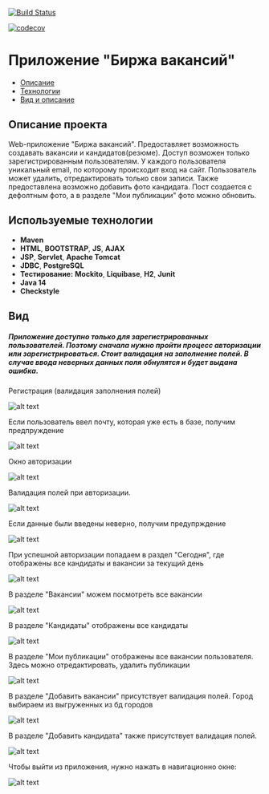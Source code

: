 [![Build Status](https://app.travis-ci.com/lanasergeeva/job4j_dreamjob.svg?branch=master)](https://app.travis-ci.com/lanasergeeva/job4j_dreamjob)

[![codecov](https://codecov.io/gh/lanasergeeva/job4j_dreamjob/branch/master/graph/badge.svg?token=B7WQ471USN)](https://codecov.io/gh/lanasergeeva/job4j_dreamjob)

# Приложение "Биржа вакансий"

+ [Описание](#Описание-проекта)
+ [Технологии](#Используемые-технологии)
+ [Вид и описание](#Вид)

## Описание проекта

Web-приложение "Биржа вакансий". Предоставляет возможность создавать вакансии и кандидатов(резюме).
Доступ возможен только зарегистрированным пользователям.
У каждого пользователя уникальный email, по которому происходит вход на сайт.
Пользователь может удалить, отредактировать только свои записи.
Также предоставлена возможно добавить фото кандидата. Пост создается с дефолтным фото,
а в разделе "Мои публикации" фото можно обновить.

## Используемые технологии

+ **Maven**
+ **HTML**, **BOOTSTRAP**, **JS**, **AJAX**
+ **JSP**, **Servlet**, **Apache Tomcat**
+ **JDBC**, **PostgreSQL**
+ **Тестирование:** **Mockito**, **Liquibase**, **H2**, **Junit**
+ **Java 14**
+ **Checkstyle**

## Вид

<h5>Приложение доступно только для зарегистрированных пользователей. Поэтому сначала нужно пройти процесс
авторизации или зарегистрироваться. Стоит валидация на заполнение полей.
В случае ввода неверных данных поля обнулятся и будет выдана ошибка.</h5>

<p>Регистрация (валидация заполнения полей)</p>

![alt text](https://github.com/lanasergeeva/job4j_dreamjob/blob/master/src/main/java/dream/img/reg.png)

<p>Если пользователь ввел почту, которая уже есть в базе, получим предпруждение</p>

![alt text](https://github.com/lanasergeeva/job4j_dreamjob/blob/master/src/main/java/dream/img/regcheck.png)

<p>Окно авторизации</p>

![alt text](https://github.com/lanasergeeva/job4j_dreamjob/blob/master/src/main/java/dream/img/log.png)

<p>Валидация полей при авторизации.</p>

![alt text](https://github.com/lanasergeeva/job4j_dreamjob/blob/master/src/main/java/dream/img/logvalid.png)

<p>Если данные были введены неверно, получим предупрждение</p>

![alt text](https://github.com/lanasergeeva/job4j_dreamjob/blob/master/src/main/java/dream/img/logcheck.png)

<p>При успешной авторизации попадаем в раздел "Сегодня", где отображены все кандидаты и вакансии за текущий день</p>

![alt text](https://github.com/lanasergeeva/job4j_dreamjob/blob/master/src/main/java/dream/img/today.png)

<p>В разделе "Вакансии" можем посмотреть все вакансии</p>

![alt text](https://github.com/lanasergeeva/job4j_dreamjob/blob/master/src/main/java/dream/img/posts.png)

<p>В разделе "Кандидаты" отображены все кандидаты</p>

![alt text](https://github.com/lanasergeeva/job4j_dreamjob/blob/master/src/main/java/dream/img/candidates.png)

<p>В разделе "Мои публикации" отображены все вакансии пользователя. Здесь можно отредактировать, удалить публикации</p>

![alt text](https://github.com/lanasergeeva/job4j_dreamjob/blob/master/src/main/java/dream/img/mysec.png)

<p>В разделе "Добавить вакансии" присутствует валидация полей. Город выбираем из выгруженных из бд городов </p>

![alt text](https://github.com/lanasergeeva/job4j_dreamjob/blob/master/src/main/java/dream/img/postvalid.png)

<p>В разделе "Добавить кандидата" также присутствует валидация полей. </p>

![alt text](https://github.com/lanasergeeva/job4j_dreamjob/blob/master/src/main/java/dream/img/candidatesvalid.png)

<p> Чтобы выйти из приложения, нужно нажать в навигационно окне: </p>

![alt text](https://github.com/lanasergeeva/job4j_dreamjob/blob/master/src/main/java/dream/img/exit.png)